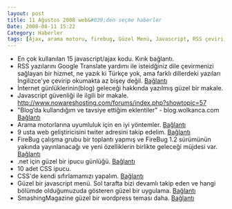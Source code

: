 ```yaml
---
layout: post
title: 11 Ağustos 2008 web&#039;den seçme haberler
Date: 2008-08-11 15:22
Category: Haberler
tags: [Ajax, arama motoru, firebug, Güzel Menü, Javascript, RSS çeviri, wordpress tema]
---
```


-   En çok kullanılan 15 javascript/ajax kodu. Kırık bağlantı.
-   RSS yazılarını Google Translate yardımı ile isteidğiniz dile
    çevirmenizi sağlayan bir hizmet, ne yazık ki Türkçe yok, ama farklı
    dillerdeki yazıları İngilizce'ye çevirip okumakta az bişey değil.
    [Bağlantı][1]
-   İnternet günlüklerinin(blog) geleceği hakkında yazılmış güzel bir
    makale.
-   Javascript güvenliği ile ilgili bir makale. http://www.nowareshosting.com/forums/index.php?showtopic=57
-   "Blog’da kullandığım ve tavsiye ettiğim eklentiler" -
    blog.wolkanca.com [Bağlantı][4]
-   Arama motorlarına uyumluluk için en iyi yöntemler. [Bağlantı][5]
-   9 usta web geliştiricisini twiter adresini takip edelim.
    [Bağlantı][6]
-   FireBug çalışma grubu bir toplantı yapmış ve FireBug 1.2 sürümünün
    yakında yayınlanacağı ve yeni özelliklerin birlikte geleceği müjdesi
    var. [Bağlantı][7]
-   .net için güzel bir ipucu günlüğü. [Bağlantı][8]
-   10 adet CSS ipucu.
-   CSS'de kendi sıfırlamamızı yapalım. [Bağlantı][10]
-   Güzel bir javascript menü. Sol tarafta bizi devamlı takip eden ve
    hangi bölümde olduğumuzuda gösteren güzel bir uygulama.
    [Bağlantı][11]
-   SmashingMagazine güzel bir wordpress teması daha. [Bağlantı][12]


  [1]: http://mloovi.com/ "RSS dil çevirici"
  [4]: http://blog.wolkanca.com/blogda-kullandigim-ve-tavsiye-ettigim-eklentiler/#comment-176466
    "wordpress eklentileri"
  [5]: http://blog.searchistheos.com/2008/07/search-engine-optimization-seo-best.html
    "seo"
  [6]: http://nettuts.com/web-roundups/9-web-developers-that-must-be-followed-on-twitter/
    "web geliştiricisini izle"
  [7]: http://www.stevesouders.com/blog/2008/08/08/firebug-working-group-meeting/
    "FireBug"
  [8]: http://blogs.msdn.com/webdevelopertips/ "asp.net ipuçları"
  [10]: http://nettuts.com/html-css-techniques/weekend-quick-tip-create-your-own-resetcss-file/
    "sıfırlama"
  [11]: http://www.likno.com/allwebmenusinfo.html "güzel menü"
  [12]: http://www.smashingmagazine.com/2008/08/08/infinity-a-free-wordpress-theme/
    "wordpress"
